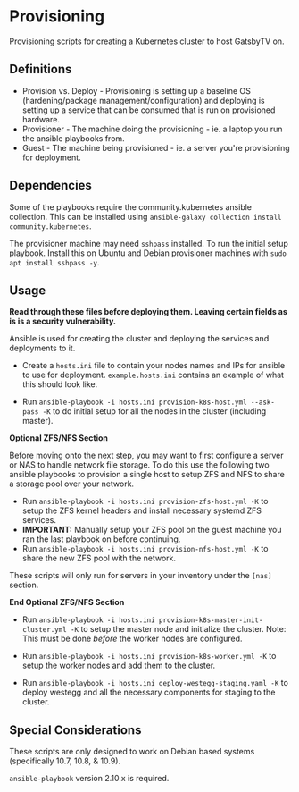 # Provisioning

Provisioning scripts for creating a Kubernetes cluster to host GatsbyTV on.

## Definitions

* Provision vs. Deploy - Provisioning is setting up a baseline OS (hardening/package management/configuration) and deploying is setting up a service that can be consumed that is run on provisioned hardware.
* Provisioner - The machine doing the provisioning - ie. a laptop you run the ansible playbooks from.
* Guest - The machine being provisioned - ie. a server you're provisioning for deployment.

## Dependencies

Some of the playbooks require the community.kubernetes ansible collection. This can be installed using `ansible-galaxy collection install community.kubernetes`.

The provisioner machine may need `sshpass` installed. To run the initial setup playbook. Install this on Ubuntu and Debian provisioner machines with `sudo apt install sshpass -y`.

## Usage

**Read through these files before deploying them. Leaving certain fields as is is a security vulnerability.**

Ansible is used for creating the cluster and deploying the services and deployments to it.

- Create a `hosts.ini` file to contain your nodes names and IPs for ansible to use for deployment. `example.hosts.ini` contains an example of what this should look like.

- Run `ansible-playbook -i hosts.ini provision-k8s-host.yml --ask-pass -K` to do initial setup for all the nodes in the cluster (including master).

**Optional ZFS/NFS Section**

Before moving onto the next step, you may want to first configure a server or NAS to handle network file storage. To do this use the following two ansible playbooks to provision a single host to setup ZFS and NFS to share a storage pool over your network.

- Run `ansible-playbook -i hosts.ini provision-zfs-host.yml -K` to setup the ZFS kernel headers and install necessary systemd ZFS services.
- **IMPORTANT:** Manually setup your ZFS pool on the guest machine you ran the last playbook on before continuing.
- Run `ansible-playbook -i hosts.ini provision-nfs-host.yml -K` to share the new ZFS pool with the network.

These scripts will only run for servers in your inventory under the `[nas]` section.

**End Optional ZFS/NFS Section**

- Run `ansible-playbook -i hosts.ini provision-k8s-master-init-cluster.yml -K` to setup the master node and initialize the cluster. Note: This must be done _before_ the worker nodes are configured.

- Run `ansible-playbook -i hosts.ini provision-k8s-worker.yml -K` to setup the worker nodes and add them to the cluster.

- Run `ansible-playbook -i hosts.ini deploy-westegg-staging.yaml -K` to deploy westegg and all the necessary components for staging to the cluster.

## Special Considerations

These scripts are only designed to work on Debian based systems (specifically 10.7, 10.8, & 10.9).

`ansible-playbook` version 2.10.x is required.
